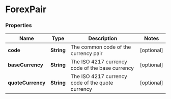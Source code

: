 # ForexPair

### Properties
Name | Type | Description | Notes
------------ | ------------- | ------------- | -------------
**code** | **String** | The common code of the currency pair | [optional] 
**baseCurrency** | **String** | The ISO 4217 currency code of the base currency | [optional] 
**quoteCurrency** | **String** | The ISO 4217 currency code of the quote currency | [optional] 



